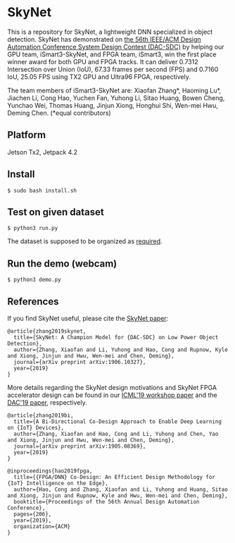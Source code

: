# SkyNet
This is a repository for SkyNet, a lightweight DNN specialized in object detection. SkyNet has demonstrated on [the 56th IEEE/ACM Design Automation Conference System Design Contest (DAC-SDC)](http://www.cse.cuhk.edu.hk/~byu/2019-DAC-SDC/index.html) by helping our GPU team, iSmart3-SkyNet, and FPGA team, iSmart3, win the first place winner award for both GPU and FPGA tracks. It can deliver 0.7312 Intersection over Union (IoU), 67.33 frames per second (FPS) and 0.7160 IoU, 25.05 FPS using TX2 GPU and Ultra96 FPGA, respectively.

The team members of iSmart3-SkyNet are: Xiaofan Zhang*, Haoming Lu*, Jiachen Li, Cong Hao, Yuchen Fan, Yuhong
Li, Sitao Huang, Bowen Cheng, Yunchao Wei, Thomas Huang, Jinjun Xiong, Honghui Shi, Wen-mei Hwu, Deming Chen. 
(*equal contributors)


## Platform
Jetson Tx2, Jetpack 4.2

## Install
```
$ sudo bash install.sh
```
## Test on given dataset
```
$ python3 run.py
```
The dataset is supposed to be organized as [required](https://d1b10bmlvqabco.cloudfront.net/attach/jrckw1628ejd9/jux80pibriz3qy/jvlmoykue8qf/Submission_requirement.txt).
## Run the demo (webcam)
```
$ python3 demo.py
```
## References
If you find SkyNet useful, please cite the [SkyNet paper](https://arxiv.org/abs/1906.10327):
```
@article{zhang2019skynet,
  title={SkyNet: A Champion Model for {DAC-SDC} on Low Power Object Detection},
  author={Zhang, Xiaofan and Li, Yuhong and Hao, Cong and Rupnow, Kyle and Xiong, Jinjun and Hwu, Wen-mei and Chen, Deming},
  journal={arXiv preprint arXiv:1906.10327},
  year={2019}
}
```
More details regarding the SkyNet design motivations and SkyNet FPGA accelerator design can be found in our [ICML'19 workshop paper](https://arxiv.org/abs/1905.08369) and the [DAC'19 paper](https://arxiv.org/abs/1904.04421), respectively.
```
@article{zhang2019bi,
  title={A Bi-Directional Co-Design Approach to Enable Deep Learning on {IoT} Devices},
  author={Zhang, Xiaofan and Hao, Cong and Li, Yuhong and Chen, Yao and Xiong, Jinjun and Hwu, Wen-mei and Chen, Deming},
  journal={arXiv preprint arXiv:1905.08369},
  year={2019}
}
```
```
@inproceedings{hao2019fpga,
  title={{FPGA/DNN} Co-Design: An Efficient Design Methodology for {IoT} Intelligence on the Edge},
  author={Hao, Cong and Zhang, Xiaofan and Li, Yuhong and Huang, Sitao and Xiong, Jinjun and Rupnow, Kyle and Hwu, Wen-mei and Chen, Deming},
  booktitle={Proceedings of the 56th Annual Design Automation Conference},
  pages={206},
  year={2019},
  organization={ACM}
}
```
